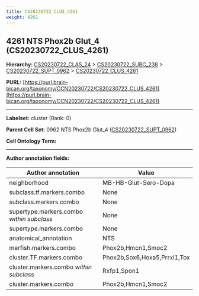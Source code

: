 ```yaml
---
title: CS20230722_CLUS_4261
weight: 4261
---
```

## 4261 NTS Phox2b Glut_4 (CS20230722_CLUS_4261)
<b>Hierarchy: </b>
[CS20230722_CLAS_24](../CS20230722_CLAS_24) >
[CS20230722_SUBC_238](../CS20230722_SUBC_238) >
[CS20230722_SUPT_0962](../CS20230722_SUPT_0962) >
[CS20230722_CLUS_4261](../CS20230722_CLUS_4261)

**PURL:** [https://purl.brain-bican.org/taxonomy/CCN20230722/CS20230722_CLUS_4261](https://purl.brain-bican.org/taxonomy/CCN20230722/CS20230722_CLUS_4261)

---


**Labelset:** cluster (Rank: 0)

**Parent Cell Set:** 0962 NTS Phox2b Glut_4 ([CS20230722_SUPT_0962](../CS20230722_SUPT_0962))



**Cell Ontology Term:** 

[MARKER GENES.]: #


---

[TRANSFERRED ANNOTATIONS.]: #


[AUTHOR ANNOTATION FIELDS.]: #


**Author annotation fields:**

| Author annotation | Value |
|-------------------|-------|
|neighborhood|MB-HB-Glut-Sero-Dopa|
|subclass.tf.markers.combo|None|
|subclass.markers.combo|None|
|supertype.markers.combo _within subclass_|None|
|supertype.markers.combo|None|
|anatomical_annotation|NTS|
|merfish.markers.combo|Phox2b,Hmcn1,Smoc2|
|cluster.TF.markers.combo|Phox2b,Sox6,Hoxa5,Prrxl1,Tox|
|cluster.markers.combo _within subclass_|Rxfp1,Spon1|
|cluster.markers.combo|Phox2b,Hmcn1,Smoc2|
